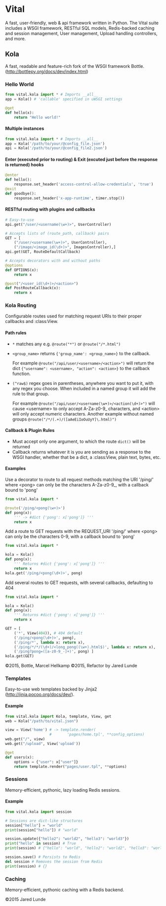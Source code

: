 # Vital
A fast, user-friendly, web & api framework written in Python. The Vital suite
includes a WSGI framework, RESTful SQL models, Redis-backed caching and session
management, User management, Upload handling controllers, and more.

## Kola
A fast, readable and feature-rich fork of the WSGI framework Bottle.
    (http://bottlepy.org/docs/dev/index.html)

### Hello World
```python
from vital.kola import * # Imports __all__
app = Kola() # 'callable' specified in uWSGI settings

@get
def hello(x):
    return "Hello world!"
```

#### Multiple instances
```python
from vital.kola import * # Imports __all__
app = Kola('/path/to/your/@config_file.json')
api = Kola('/path/to/your/@config_file2.json')
```

#### Enter (executed prior to routing) & Exit (excuted just before the response is returned) hooks
```python
@enter
def hello():
    response.set_header('access-control-allow-credentials', 'true')
@exit
def goodbye():
    response.set_header('x-app-runtime', timer.stop())
```

#### RESTful routing with plugins and callbacks
```python
# Easy-to-use
api.get("/user/<username(\w+)>", UserController)

# Accepts lists of (route_path, callback) pairs
GET = [
    ("/user/<username(\w+)>", UserController),
    ("/image/<image_id(\d+)>", ImagesController),]
api.get(GET, RouteDefaultCallback)

# Accepts decorators with and without paths
@options
def OPTIONS(x):
    return x

@post("/<user_id(\d+)>/<action>")
def PostRouteCallback(x):
    return x
```


### Kola Routing
Configurable routes used for matching request URIs to their proper callbacks and :class:View.

#### Path rules
- `*` matches any e.g. `@route("*")` or `@route("/*.html")`
- `<group_name>` returns `{'group_name': <group_name>}` to the
    callback.

    For example `@route("/api/user/<username>/<action>")`
    will return the dict `{"username": <username>, "action": <action>}`
    to the callback function.
- `(^raw$)` regex goes in parentheses, anywhere you want to put it,
    with any regex you choose. When included in a named group
    it will add the rule to that group.

    For example `@route("/api/user/<username(\w+)>/<action(\d+)>")`
    will cause \<username\> to only accept A-Za-z0-9_ characters,
    and \<action\> will only accept numeric characters.
    Another example without named groups
    `@route("/*/(.+)/([aAeEiIoOuUyY]\.html)")`

#### Callback & Plugin Rules
- Must accept only one argument, to which the route `dict()` will be returned
- Callback returns whatever it is you are sending as a response to the WSGI handler, whether that be a dict, a :class:View, plain text, bytes, etc.

#### Examples
Use a decorator to route to all request methods matching the URI
'/ping/<pong>' where \<pong\> can only be the characters A-Za-z0-9_,
with a callback bound to 'pong'

```python
from vital.kola import *

@route('/ping/<pong(\w+)>')
def pong(x):
    ''' -> #dict {'pong': x['pong']} '''
    return x
```


Add a route to GET requests with the REQUEST_URI
'/ping/<pong>' where \<pong\> can only be the characters 0-9,
with a callback bound to 'pong'
```python
from vital.kola import *

kola = Kola()
def pong(x):
    ''' Returns #dict {'pong': x['pong']} '''
    return x
kola.get('/ping/<pong(\d+)>', pong)
```


Add several routes to GET requests, with several callbacks, defaulting to 404
```python
from vital.kola import *

kola = Kola()
def pong(x):
    ''' Returns #dict {'pong': x['pong']} '''
    return x

GET = [
    ('*', View(404)), # 404 default
    ('/ping/<pong(\d+)>', pong),
    ('/ping/*', lambda x: return x),
    ('/ping/*/*/(\d+)/<long_pong((\w+).html$)', lambda x: return x),
    ('/ping?pong=([a-z0-9_-]+)', pong) ]
kola.get(GET)
```

©2015, Bottle, Marcel Hellkamp
©2015, Refactor by Jared Lunde

### Templates
Easy-to-use web templates backed by Jinja2 (http://jinja.pocoo.org/docs/dev/).

#### Example
```python
from vital.kola import Kola, template, View, get
web = Kola("/path/to/vital.json")

view = View('home') # -> template.render(
                    #       'pages/home.tpl', **config_options)
web.get("/", view)
web.get("/upload", View('upload'))

@get
def users(x):
    options = {"user": x["user"]}
    return template.render("pages/user.tpl", **options)
```

### Sessions
Memory-efficient, pythonic, lazy loading Redis sessions.

#### Example
```python
from vital.kola import session

# Sessions are dict-like structures
session["hello"] = "world"
print(session["hello"]) # "world"

session.update({"hello2": "world2", "hello3": "world3"})
print("hello" in session) # True
print(session) # {"hello": "world", "hello2": "world2", "hello3": "world3"}

session.save() # Persists to Redis
del session # Removes the session from Redis
print(session) # {}
```


### Caching
Memory-efficient, pythonic caching with a Redis backend.

©2015 Jared Lunde
